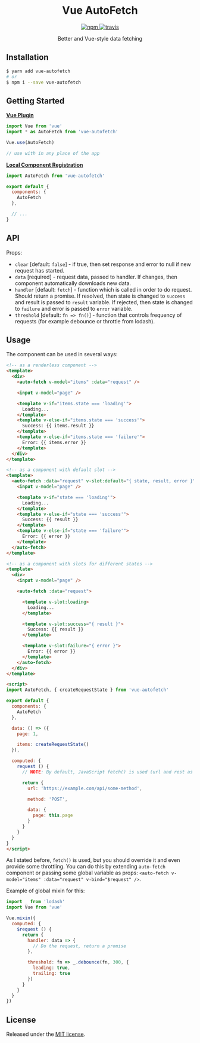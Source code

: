 <h1 align="center" style="text-align: center;">Vue AutoFetch</h1>
<p align="center">
  <a href="https://www.npmjs.org/package/vue-autofetch">
    <img src="https://img.shields.io/npm/v/vue-autofetch.svg?style=flat" alt="npm">
  </a>
  <a href="https://travis-ci.org/Tarik02/vue-autofetch">
    <img src="https://travis-ci.org/Tarik02/vue-autofetch.svg?branch=master" alt="travis">
  </a>
</p>

<p align="center">Better and Vue-style data fetching</p>


## Installation
```bash
$ yarn add vue-autofetch
# or
$ npm i --save vue-autofetch
```


## Getting Started

**[Vue Plugin](https://vuejs.org/v2/guide/plugins.html#Using-a-Plugin)**
```js
import Vue from 'vue'
import * as AutoFetch from 'vue-autofetch'

Vue.use(AutoFetch)

// use with in any place of the app
```

**[Local Component Registration](https://vuejs.org/v2/guide/components-registration.html#Local-Registration)**
```js
import AutoFetch from 'vue-autofetch'

export default {
  components: {
    AutoFetch
  },

  // ...
}
```


## API

Props:
- `clear` [default: `false`] - if true, then set response and error to null if new request has started.
- `data` [required] - request data, passed to handler. If changes, then component automatically downloads new data.
- `handler` [default: `fetch`] - function which is called in order to do request. Should return a promise. If resolved, then state is changed to `success` and result is passed to `result` variable. If rejected, then state is changed to `failure` and error is passed to `error` variable.
- `threshold` [default: `fn => fn()`] - function that controls frequency of requests (for example debounce or throttle from lodash).


## Usage

The component can be used in several ways:

```html
<!-- as a renderless component -->
<template>
  <div>
    <auto-fetch v-model="items" :data="request" />

    <input v-model="page" />

    <template v-if="items.state === 'loading'">
      Loading...
    </template>
    <template v-else-if="items.state === 'success'">
      Success: {{ items.result }}
    </template>
    <template v-else-if="items.state === 'failure'">
      Error: {{ items.error }}
    </template>
  </div>
</template>

<!-- as a component with default slot -->
<template>
  <auto-fetch :data="request" v-slot:default="{ state, result, error }">
    <input v-model="page" />

    <template v-if="state === 'loading'">
      Loading...
    </template>
    <template v-else-if="state === 'success'">
      Success: {{ result }}
    </template>
    <template v-else-if="state === 'failure'">
      Error: {{ error }}
    </template>
  </auto-fetch>
</template>

<!-- as a component with slots for different states -->
<template>
  <div>
    <input v-model="page" />

    <auto-fetch :data="request">

      <template v-slot:loading>
        Loading...
      </template>

      <template v-slot:success="{ result }">
        Success: {{ result }}
      </template>

      <template v-slot:failure="{ error }">
        Error: {{ error }}
      </template>
    </auto-fetch>
  </div>
</template>

<script>
import AutoFetch, { createRequestState } from 'vue-autofetch'

export default {
  components: {
    AutoFetch
  },

  data: () => ({
    page: 1,

    items: createRequestState()
  }),

  computed: {
    request () {
      // NOTE: By default, JavaScript fetch() is used (url and rest as arguments)

      return {
        url: 'https://example.com/api/some-method',

        method: 'POST',

        data: {
          page: this.page
        }
      }
    }
  }
}
</script>
```

As I stated before, `fetch()` is used, but you should override it and even provide some throttling.
You can do this by extending `auto-fetch` component or passing some global variable as props: `<auto-fetch v-model="items" :data="request" v-bind="$request" />`.

Example of global mixin for this:
```js
import _ from 'lodash'
import Vue from 'vue'

Vue.mixin({
  computed: {
    $request () {
      return {
        handler: data => {
          // Do the request, return a promise
        },

        threshold: fn => _.debounce(fn, 300, {
          leading: true,
          trailing: true
        })
      }
    }
  }
})
```


## License

Released under the [MIT license](https://github.com/Tarik02/vue-autofetch/blob/master/LICENSE.md).
